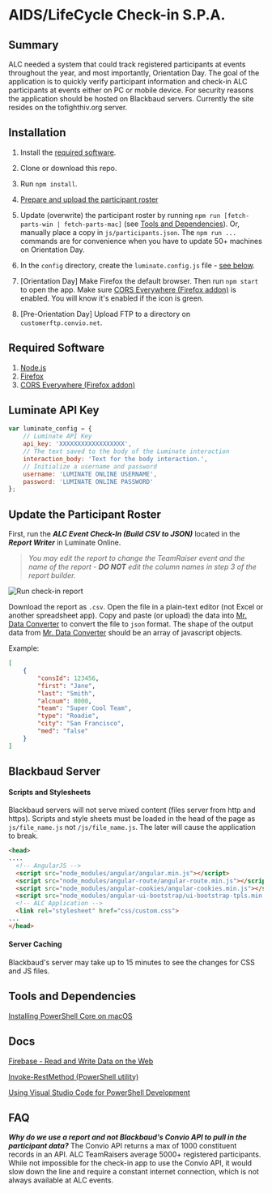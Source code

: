 # AIDS/LifeCycle Check-in S.P.A.

## Summary

ALC needed a system that could track registered participants at events throughout the year, and most importantly, Orientation Day. The goal of the application is to quickly verify participant information and check-in ALC participants at events either on PC or mobile device. For security reasons the application should be hosted on Blackbaud servers. Currently the site resides on the tofighthiv.org server.

## Installation

1.  Install the [required software](#required-software).

2.  Clone or download this repo.

3.  Run `npm install`.

4.  [Prepare and upload the participant roster](#update-the-participant-roster)

5.  Update (overwrite) the participant roster by running `npm run [fetch-parts-win | fetch-parts-mac]` (see [Tools and Dependencies](#tools-and-dependencies)). Or, manually place a copy in `js/participants.json`. The `npm run ...` commands are for convenience when you have to update 50+ machines on Orientation Day.

6.  In the `config` directory, create the `luminate.config.js` file - [see below](#luminate-api-key).

7.  [Orientation Day] Make Firefox the default browser. Then run `npm start` to open the app. Make sure [CORS Everywhere (Firefox addon)](https://addons.mozilla.org/en-US/firefox/addon/cors-everywhere/) is enabled. You will know it's enabled if the icon is green.

8.  [Pre-Orientation Day] Upload FTP to a directory on `​​customerftp.convio.net`.

## Required Software

1.  [Node.js](https://nodejs.org/en/)
2.  [Firefox](https://www.mozilla.org/en-US/firefox/)
3.  [CORS Everywhere (Firefox addon)](https://addons.mozilla.org/en-US/firefox/addon/cors-everywhere/)

## Luminate API Key

```javascript
var luminate_config = {
	// Luminate API Key
	api_key: 'XXXXXXXXXXXXXXXXXX',
	// The text saved to the body of the Luminate interaction
	interaction_body: 'Text for the body interaction.',
	// Initialize a username and password
	username: 'LUMINATE ONLINE USERNAME',
	password: 'LUMINATE ONLINE PASSWORD'
};
```

## Update the Participant Roster

First, run the _***ALC Event Check-In (Build CSV to JSON)***_ located in the _***Report Writer***_ in Luminate Online.

> _You may edit the report to change the TeamRaiser event and the name of the report - ***DO NOT*** edit the column names in step 3 of the report builder._

![Run check-in report](https://raw.githubusercontent.com/jeffreylowy/aidslifecycle-checkin/master/readme/001_run_report.png)

Download the report as `.csv`. Open the file in a plain-text editor (not Excel or another spreadsheet app). Copy and paste (or upload) the data into [Mr. Data Converter](https://shancarter.github.io/mr-data-converter) to convert the file to `json` format. The shape of the output data from [Mr. Data Converter](https://shancarter.github.io/mr-data-converter) should be an array of javascript objects.

Example:

```json
[
	{
		"consId": 123456,
		"first": "Jane",
		"last": "Smith",
		"alcnum": 8000,
		"team": "Super Cool Team",
		"type": "Roadie",
		"city": "San Francisco",
		"med": "false"
	}
]
```

## Blackbaud Server

#### Scripts and Stylesheets

Blackbaud servers will not serve mixed content (files server from http and https). Scripts and style sheets must be loaded in the head of the page as `js/file_name.js` not `/js/file_name.js`. The later will cause the application to break.

```html
<head>
....
  <!-- AngularJS -->
  <script src="node_modules/angular/angular.min.js"></script>
  <script src="node_modules/angular-route/angular-route.min.js"></script>
  <script src="node_modules/angular-cookies/angular-cookies.min.js"></script>
  <script src="node_modules/angular-ui-bootstrap/ui-bootstrap-tpls.min.js"></script>
  <!-- ALC Application -->
  <link rel="stylesheet" href="css/custom.css">
...
</head>
```

#### Server Caching

Blackbaud's server may take up to 15 minutes to see the changes for CSS and JS files.

## Tools and Dependencies

[Installing PowerShell Core on macOS](https://docs.microsoft.com/en-us/powershell/scripting/install/installing-powershell-core-on-macos?view=powershell-6)

## Docs

[Firebase - Read and Write Data on the Web](https://firebase.google.com/docs/database/web/read-and-write)

[Invoke-RestMethod (PowerShell utility)](https://docs.microsoft.com/en-us/powershell/module/Microsoft.PowerShell.Utility/Invoke-RestMethod?view=powershell-6)

[Using Visual Studio Code for PowerShell Development](https://docs.microsoft.com/en-us/powershell/scripting/components/vscode/using-vscode?view=powershell-6)

## FAQ

**_Why do we use a report and not Blackbaud's Convio API to pull in the participant data?_**
The Convio API returns a max of 1000 constituent records in an API. ALC TeamRaisers average 5000+ registered participants. While not impossible for the check-in app to use the Convio API, it would slow down the line and require a constant internet connection, which is not always available at ALC events.
